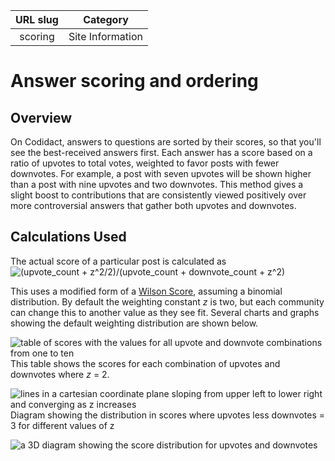 | URL slug | Category |
|:--------:|:--------:|
| scoring  | Site Information |

# Answer scoring and ordering

## Overview 

On Codidact, answers to questions are sorted by their scores, so that you'll see the best-received answers first. Each answer has a score based on a ratio of upvotes to total votes, weighted to favor posts with fewer downvotes. For example, a post with seven upvotes will be shown higher than a post with nine upvotes and two downvotes. This method gives a slight boost to contributions that are consistently viewed positively over more controversial answers that gather both upvotes and downvotes. 

## Calculations Used

The actual score of a particular post is calculated as 
![(upvote_count + z^2/2)/(upvote_count + downvote_count + z^2)](/assets/scoring_formula.png)

This uses a modified form of a [Wilson Score](https://en.wikipedia.org/wiki/Binomial_proportion_confidence_interval#Wilson_score_interval), assuming a binomial distribution. By default the weighting constant _z_ is two, but each community can change this to another value as they see fit. Several charts and graphs showing the default weighting distribution are shown below. 

![table of scores with the values for all upvote and downvote combinations from one to ten](/assets/scoring_table.png)
This table shows the scores for each combination of upvotes and downvotes where _z_ = 2. 

![lines in a cartesian coordinate plane sloping from upper left to lower right and converging as z increases](/assets/scoring_distribution.png)
Diagram showing the distribution in scores where upvotes less downvotes = 3 for different values of z

![a 3D diagram showing the score distribution for upvotes and downvotes](/assets/scoring_3d.png)

